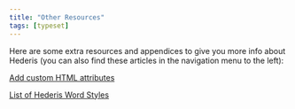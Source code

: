 ```yaml
---
title: "Other Resources"
tags: [typeset]
---
```

 
<html><body><section data-type="chapter" class="hsecchapter" data-hederis-type="hsecchapter" id="intro-resources" data-pi-attrs="id: intro-resources; data-tags: typeset;" role="doc-chapter" data-tags="typeset" data-author-name=" " data-book-title=" " title="Other Resources"><p class="hblkp" data-hederis-type="hblkp" id="pTVYsHjWT">Here are some extra resources and appendices to give you more info about Hederis (you can also find these articles in the navigation menu to the left): </p><p class="hblkp" data-hederis-type="hblkp" id="pMoHjo2hv"><a href="{% link _docs/custom-attributes.md %}" data-hederis-type="hspana" id="pxn9MDD4c"><span class="Hyperlink" data-hederis-type="hspnspan" id="psWdncwRS">Add custom HTML attributes</span></a></p><p class="hblkp" data-hederis-type="hblkp" id="p3ghVS0Pg"><a href="{% link _docs/list-of-word-styles.md %}" data-hederis-type="hspana" id="pHLf3NdZj"><span class="Hyperlink" data-hederis-type="hspnspan" id="p8v7uAdAt">List of Hederis Word Styles</span></a></p></section></body></html>
